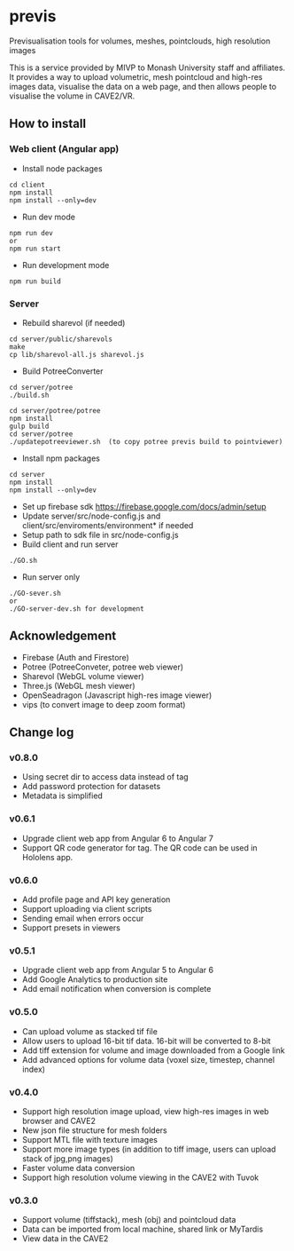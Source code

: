 # previs

Previsualisation tools for volumes, meshes, pointclouds, high resolution images 

This is a service provided by MIVP to Monash University staff and affiliates. 
It provides a way to upload volumetric, mesh pointcloud and high-res images data, visualise the data on a web page, and then allows people to visualise the volume in CAVE2/VR.

## How to install

### Web client (Angular app)

- Install node packages
```
cd client
npm install
npm install --only=dev
```

- Run dev mode
```
npm run dev
or
npm run start
```

- Run development mode
```
npm run build
```

### Server

- Rebuild sharevol (if needed)
```
cd server/public/sharevols
make
cp lib/sharevol-all.js sharevol.js
```

- Build PotreeConverter 
```
cd server/potree
./build.sh

cd server/potree/potree
npm install
gulp build
cd server/potree
./updatepotreeviewer.sh  (to copy potree previs build to pointviewer)
```

- Install npm packages
```
cd server
npm install
npm install --only=dev
```

- Set up firebase sdk https://firebase.google.com/docs/admin/setup
- Update server/src/node-config.js and client/src/enviroments/environment* if needed
- Setup path to sdk file in src/node-config.js
- Build client and run server 
```
./GO.sh
```

- Run server only
```
./GO-sever.sh
or
./GO-server-dev.sh for development
```

## Acknowledgement

- Firebase (Auth and Firestore)
- Potree (PotreeConveter, potree web viewer)
- Sharevol (WebGL volume viewer)
- Three.js (WebGL mesh viewer)
- OpenSeadragon (Javascript high-res image viewer)
- vips (to convert image to deep zoom format)


## Change log

### v0.8.0

- Using secret dir to access data instead of tag
- Add password protection for datasets
- Metadata is simplified

### v0.6.1

- Upgrade client web app from Angular 6 to Angular 7
- Support QR code generator for tag. The QR code can be used in Hololens app.

### v0.6.0

- Add profile page and API key generation
- Support uploading via client scripts
- Sending email when errors occur
- Support presets in viewers

### v0.5.1

- Upgrade client web app from Angular 5 to Angular 6
- Add Google Analytics to production site
- Add email notification when conversion is complete

### v0.5.0

- Can upload volume as stacked tif file
- Allow users to upload 16-bit tif data. 16-bit will be converted to 8-bit
- Add tiff extension for volume and image downloaded from a Google link
- Add advanced options for volume data (voxel size, timestep, channel index)

### v0.4.0

- Support high resolution image upload, view high-res images in web browser and CAVE2
- New json file structure for mesh folders
- Support MTL file with texture images
- Support more image types (in addition to tiff image, users can upload stack of jpg,png images)
- Faster volume data conversion
- Support high resolution volume viewing in the CAVE2 with Tuvok

### v0.3.0

- Support volume (tiffstack), mesh (obj) and pointcloud data
- Data can be imported from local machine, shared link or MyTardis
- View data in the CAVE2